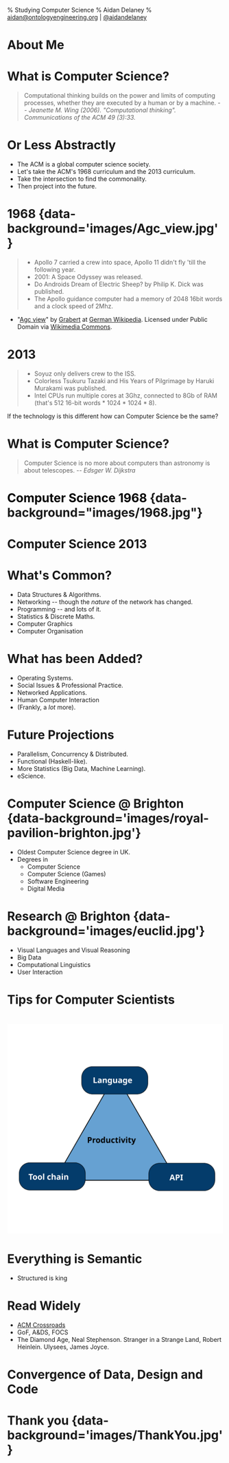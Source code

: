 % Studying Computer Science
% Aidan Delaney
% <a href="mailto:aidan@ontologyengineering.org">aidan@ontologyengineering.org</a> | <a href="http://www.twitter.com/aidandelaney">@aidandelaney</a>

# About Me

# What is Computer Science?

<blockquote>Computational thinking builds on the power and limits of computing processes, whether they are executed by a human or by a machine. -- <cite>Jeanette M. Wing (2006). "Computational thinking". Communications of the ACM 49 (3):33.</cite></blockquote>

# Or Less Abstractly

* The ACM is a global computer science society.
* Let's take the ACM's 1968 curriculum and the 2013 curriculum.
* Take the intersection to find the commonality.
* Then project into the future.

# 1968 {data-background='images/Agc_view.jpg'}

> * Apollo 7 carried a crew into space, Apollo 11 didn't fly 'till the following year.
> * 2001: A Space Odyssey was released.
> * Do Androids Dream of Electric Sheep? by Philip K. Dick was published.
> * The Apollo guidance computer had a memory of 2048 16bit words and a clock speed of 2Mhz.
* "<a href="https://commons.wikimedia.org/wiki/File:Agc_view.jpg#/media/File:Agc_view.jpg">Agc view</a>" by <a href="//de.wikipedia.org/wiki/User:Grabert" class="extiw" title="de:User:Grabert">Grabert</a> at <a href="//de.wikipedia.org/wiki/" class="extiw" title="de:">German Wikipedia</a>. Licensed under Public Domain via <a href="//commons.wikimedia.org/wiki/">Wikimedia Commons</a>.

# 2013

> * Soyuz only delivers crew to the ISS.
> * Colorless Tsukuru Tazaki and His Years of Pilgrimage by Haruki Murakami was published.
> * Intel CPUs run multiple cores at 3Ghz, connected to 8Gb of RAM (that's 512 16-bit words * 1024 * 1024 * 8).

If the technology is this different how can Computer Science be the same?

# What is Computer Science?

<blockquote>Computer Science is no more about computers than astronomy is about telescopes. -- <cite>Edsger W. Dijkstra</cite></blockquote>

# <span style="color:black;">Computer Science 1968</span> {data-background="images/1968.jpg"}

# Computer Science 2013

# What's Common?

* Data Structures & Algorithms.
* Networking -- though the *nature* of the network has changed.
* Programming -- and lots of it.
* Statistics & Discrete Maths.
* Computer Graphics
* Computer Organisation

# What has been Added?

* Operating Systems.
* Social Issues & Professional Practice.
* Networked Applications.
* Human Computer Interaction
* (Frankly, a *lot* more).

# Future Projections

* Parallelism, Concurrency & Distributed.
* Functional (Haskell-like).
* More Statistics (Big Data, Machine Learning).
* eScience.

# Computer Science @ Brighton {data-background='images/royal-pavilion-brighton.jpg'}

* Oldest Computer Science degree in UK.
* Degrees in
    - Computer Science
    - Computer Science (Games)
    - Software Engineering
    - Digital Media


# Research @ Brighton {data-background='images/euclid.jpg'}

* Visual Languages and Visual Reasoning
* Big Data
* Computational Linguistics
* User Interaction

# Tips for Computer Scientists

#
![Language, API and Toolchain](images/language-api-toolchain.svg "")

# Everything is Semantic

* Structured is king

# Read Widely

* <a href="http://xrds.acm.org/">ACM Crossroads</a>
* GoF, A&DS, FOCS
* The Diamond Age, Neal Stephenson.  Stranger in a Strange Land, Robert Heinlein. Ulysees, James Joyce.

# Convergence of Data, Design and Code

# Thank you {data-background='images/ThankYou.jpg'}
